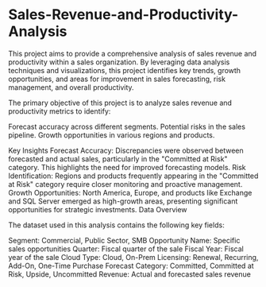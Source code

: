 # Sales-Revenue-and-Productivity-Analysis
This project aims to provide a comprehensive analysis of sales revenue and productivity within a sales organization. By leveraging data analysis techniques and visualizations, this project identifies key trends, growth opportunities, and areas for improvement in sales forecasting, risk management, and overall productivity.

The primary objective of this project is to analyze sales revenue and productivity metrics to identify:

Forecast accuracy across different segments.
Potential risks in the sales pipeline.
Growth opportunities in various regions and products.

Key Insights
Forecast Accuracy: Discrepancies were observed between forecasted and actual sales, particularly in the "Committed at Risk" category. This highlights the need for improved forecasting models.
Risk Identification: Regions and products frequently appearing in the "Committed at Risk" category require closer monitoring and proactive management.
Growth Opportunities: North America, Europe, and products like Exchange and SQL Server emerged as high-growth areas, presenting significant opportunities for strategic investments.
Data Overview

The dataset used in this analysis contains the following key fields:

Segment: Commercial, Public Sector, SMB
Opportunity Name: Specific sales opportunities
Quarter: Fiscal quarter of the sale
Fiscal Year: Fiscal year of the sale
Cloud Type: Cloud, On-Prem
Licensing: Renewal, Recurring, Add-On, One-Time Purchase
Forecast Category: Committed, Committed at Risk, Upside, Uncommitted
Revenue: Actual and forecasted sales revenue

